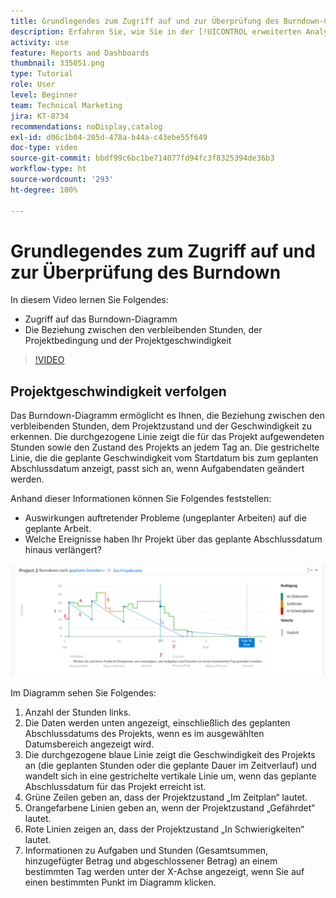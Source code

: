 ```yaml
---
title: Grundlegendes zum Zugriff auf und zur Überprüfung des Burndown-Charts
description: Erfahren Sie, wie Sie in der [!UICONTROL erweiterten Analyse] auf den Burndown-Chart zugreifen und die Beziehung zwischen verbleibenden Stunden, Projektzustand und Projektgeschwindigkeit verstehen.
activity: use
feature: Reports and Dashboards
thumbnail: 335051.png
type: Tutorial
role: User
level: Beginner
team: Technical Marketing
jira: KT-8734
recommendations: noDisplay,catalog
exl-id: d06c1b04-205d-478a-b44a-c43ebe55f649
doc-type: video
source-git-commit: bbdf99c6bc1be714077fd94fc3f8325394de36b3
workflow-type: ht
source-wordcount: '293'
ht-degree: 100%

---
```


# Grundlegendes zum Zugriff auf und zur Überprüfung des Burndown

In diesem Video lernen Sie Folgendes:

* Zugriff auf das Burndown-Diagramm
* Die Beziehung zwischen den verbleibenden Stunden, der Projektbedingung und der Projektgeschwindigkeit

>[!VIDEO](https://video.tv.adobe.com/v/3438893/?quality=12&learn=on&enablevpops=1&captions=ger)

## Projektgeschwindigkeit verfolgen

Das Burndown-Diagramm ermöglicht es Ihnen, die Beziehung zwischen den verbleibenden Stunden, dem Projektzustand und der Geschwindigkeit zu erkennen. Die durchgezogene Linie zeigt die für das Projekt aufgewendeten Stunden sowie den Zustand des Projekts an jedem Tag an. Die gestrichelte Linie, die die geplante Geschwindigkeit vom Startdatum bis zum geplanten Abschlussdatum anzeigt, passt sich an, wenn Aufgabendaten geändert werden.

Anhand dieser Informationen können Sie Folgendes feststellen:

* Auswirkungen auftretender Probleme (ungeplanter Arbeiten) auf die geplante Arbeit.
* Welche Ereignisse haben Ihr Projekt über das geplante Abschlussdatum hinaus verlängert?

![Bild eines Burndown-Diagramms. Die Zahlen in den Bereichen werden in der nachfolgenden Aufzählung erläutert.](assets/section-2-9.png)

Im Diagramm sehen Sie Folgendes:

1. Anzahl der Stunden links.
1. Die Daten werden unten angezeigt, einschließlich des geplanten Abschlussdatums des Projekts, wenn es im ausgewählten Datumsbereich angezeigt wird.
1. Die durchgezogene blaue Linie zeigt die Geschwindigkeit des Projekts an (die geplanten Stunden oder die geplante Dauer im Zeitverlauf) und wandelt sich in eine gestrichelte vertikale Linie um, wenn das geplante Abschlussdatum für das Projekt erreicht ist.
1. Grüne Zeilen geben an, dass der Projektzustand „Im Zeitplan“ lautet.
1. Orangefarbene Linien geben an, wenn der Projektzustand „Gefährdet“ lautet.
1. Rote Linien zeigen an, dass der Projektzustand „In Schwierigkeiten“ lautet.
1. Informationen zu Aufgaben und Stunden (Gesamtsummen, hinzugefügter Betrag und abgeschlossener Betrag) an einem bestimmten Tag werden unter der X-Achse angezeigt, wenn Sie auf einen bestimmten Punkt im Diagramm klicken.
